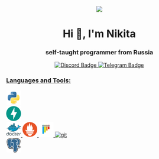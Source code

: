 <div id="header" align="center">
  <img src="https://media.giphy.com/media/M9gbBd9nbDrOTu1Mqx/giphy.gif" width="100"/>
</div>

<h1 align="center">Hi 👋, I'm Nikita</h1>
<h3 align="center">self-taught programmer from Russia</h3>
<div id="badges" align="center">
  <a target="_blank" href="https://discordapp.com/users/937370717429841941">
  <img src="https://img.shields.io/badge/Discord-darkblue?style=for-the-badge&logo=discord&logoColor=white" alt="Discord Badge"/>
  </a>
  <a target="_blank" href="https://t.me/Furn1ch" >
  <img src="https://img.shields.io/badge/Telegram-blue?style=for-the-badge&logo=telegram&logoColor=white" alt="Telegram Badge"/>
</div>


<h3 align="left">Languages and Tools:</h3>
<p align="left">

<a href="https://python.org"><img src="https://github.com/devicons/devicon/blob/master/icons/python/python-original.svg" alt="python" width="40" height="40"/></a> 
<br>
<a href="https://fastapi.tiangolo.com/" target="_blank" rel="noreferrer"> <img src="https://github.com/devicons/devicon/blob/master/icons/fastapi/fastapi-original.svg" alt="fastAPI" width="40" height="40"/>
</a>
<br>
<a href="https://www.docker.com/" target="_blank" rel="noreferrer"> <img src="https://raw.githubusercontent.com/devicons/devicon/master/icons/docker/docker-original-wordmark.svg" alt="docker" width="40" height="40"/>
</a> 
<a href="https://prometheus.io/" target="_blank" rel="noreferrer"> <img src="https://github.com/devicons/devicon/blob/master/icons/prometheus/prometheus-original.svg" alt="prometheus" width="40" height="40"/>
</a> 
<a href="https://pypi.org/project/pytest/" target="_blank" rel="noreferrer"> <img src="https://github.com/devicons/devicon/blob/master/icons/pytest/pytest-original.svg" alt="pytest" width="40" height="40"/>
</a> 
<a href="https://git-scm.com/" target="_blank" rel="noreferrer"> <img src="https://www.vectorlogo.zone/logos/git-scm/git-scm-icon.svg" alt="git" width="40" height="40"/>
</a> 
<br>
<a href="https://www.postgresql.org/" target="_blank" rel="noreferrer"> <img src="https://github.com/devicons/devicon/blob/master/icons/postgresql/postgresql-original.svg" alt="postgreSQL" width="40" height="40"/>
</a> 
</p>

